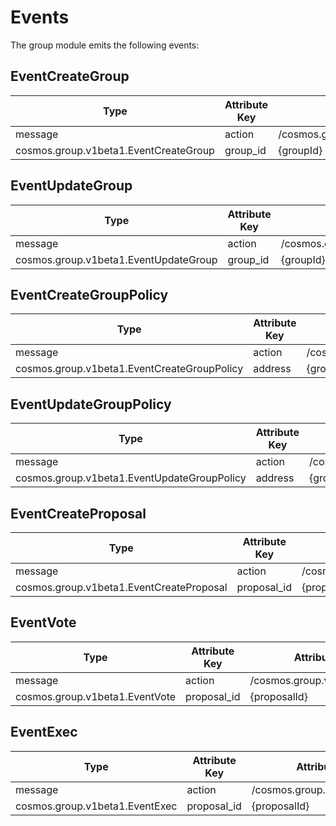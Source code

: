 <!--
order: 4
-->

# Events

The group module emits the following events:

## EventCreateGroup

| Type                                  | Attribute Key | Attribute Value                       |
|---------------------------------------|---------------|---------------------------------------|
| message                               | action        | /cosmos.group.v1beta1.Msg/CreateGroup |
| cosmos.group.v1beta1.EventCreateGroup | group_id      | {groupId}                             |

## EventUpdateGroup

| Type                                  | Attribute Key | Attribute Value                                                 |
|---------------------------------------|---------------|-----------------------------------------------------------------|
| message                               | action        | /cosmos.group.v1beta1.Msg/UpdateGroup{Admin\|Metadata\|Members} |
| cosmos.group.v1beta1.EventUpdateGroup | group_id      | {groupId}                                                       |

## EventCreateGroupPolicy

| Type                                         | Attribute Key | Attribute Value                              |
|----------------------------------------------|---------------|----------------------------------------------|
| message                                      | action        | /cosmos.group.v1beta1.Msg/CreateGroupPolicy |
| cosmos.group.v1beta1.EventCreateGroupPolicy | address       | {groupPolicyAddress}                        |

## EventUpdateGroupPolicy

| Type                                         | Attribute Key | Attribute Value                                                               |
|----------------------------------------------|---------------|-------------------------------------------------------------------------------|
| message                                      | action        | /cosmos.group.v1beta1.Msg/UpdateGroupPolicy{Admin\|Metadata\|DecisionPolicy} |
| cosmos.group.v1beta1.EventUpdateGroupPolicy | address       | {groupPolicyAddress}                                                         |

## EventCreateProposal

| Type                                     | Attribute Key | Attribute Value                          |
|------------------------------------------|---------------|------------------------------------------|
| message                                  | action        | /cosmos.group.v1beta1.Msg/CreateProposal |
| cosmos.group.v1beta1.EventCreateProposal | proposal_id   | {proposalId}                             |

## EventVote

| Type                           | Attribute Key | Attribute Value                |
|--------------------------------|---------------|--------------------------------|
| message                        | action        | /cosmos.group.v1beta1.Msg/Vote |
| cosmos.group.v1beta1.EventVote | proposal_id   | {proposalId}                   |

## EventExec

| Type                           | Attribute Key | Attribute Value                |
|--------------------------------|---------------|--------------------------------|
| message                        | action        | /cosmos.group.v1beta1.Msg/Exec |
| cosmos.group.v1beta1.EventExec | proposal_id   | {proposalId}                   |